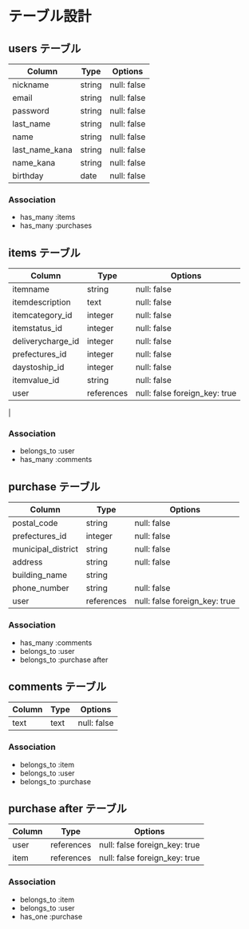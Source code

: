 # テーブル設計

## users テーブル

| Column        | Type   | Options     |
| --------      | ------ | ----------- |
| nickname      | string | null: false |
| email         | string | null: false |
| password      | string | null: false |
| last_name     | string | null: false |
| name          | string | null: false |
| last_name_kana | string | null: false |
| name_kana      | string | null: false |
| birthday      | date   | null: false |

### Association

- has_many :items
- has_many :purchases


## items テーブル

| Column            | Type       | Options     |
| ------            | ------     | ----------- |
| itemname          | string     | null: false |
| itemdescription   | text       | null: false |
| itemcategory_id   | integer    | null: false |
| itemstatus_id     | integer    | null: false |
| deliverycharge_id | integer    | null: false |
| prefectures_id    | integer    | null: false |
| daystoship_id     | integer    | null: false |
| itemvalue_id      | string     | null: false |
| user              | references | null: false foreign_key: true |
|

### Association

- belongs_to :user
- has_many :comments

## purchase テーブル

| Column             | Type    | Options     |
| ------             | ------  | -------     | 
| postal_code        | string  | null: false |
| prefectures_id     | integer | null: false |
| municipal_district | string  | null: false |
| address            | string  | null: false | 
| building_name      | string  |             |
| phone_number       | string  | null: false |
| user               | references | null: false foreign_key: true 

### Association

- has_many :comments
- belongs_to :user
- belongs_to :purchase after

## comments テーブル

| Column  | Type       | Options |
| ------- | ---------- | ------- |
| text    | text       | null: false |

### Association

- belongs_to :item
- belongs_to :user
- belongs_to :purchase

## purchase after テーブル

| Column  | Type       | Options                     |
| ------- | ---------- | --------------------------- |
| user    | references | null: false foreign_key: true |
| item    | references | null: false foreign_key: true |

### Association

- belongs_to :item
- belongs_to :user
- has_one :purchase